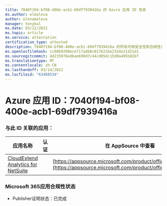 ```yaml
---
title: 7040f194-bf08-400e-acb1-69df7939416a 的 Azure 应用 ID 信息
ms.author: elmalova
author: elenamalova
manager: tonybal
ms.date: 03/12/2022
ms.topic: article
ms.service: attestation
certification_type: attested
description: 7040f194-bf08-400e-acb1-69df7939416a 的所有可用安全性和合规性信息。
ms.openlocfilehash: cc9869298ece717adb8c017b21be2324e21d21d1
ms.sourcegitcommit: 4d215076edbae690d7c44cd05dc15d0a495b82bf
ms.translationtype: MT
ms.contentlocale: zh-CN
ms.lasthandoff: 03/14/2022
ms.locfileid: "63469534"
---
```

# <a name="azure-app-id-7040f194-bf08-400e-acb1-69df7939416a"></a>Azure 应用 ID：7040f194-bf08-400e-acb1-69df7939416a


### <a name="apps-associated-with-this-id"></a>与此 ID 关联的应用：
| **应用名称** | **认证** | **在 AppSource 中查看** |
|--------------|---------------|-----------------------|
| [CloudExtend Analytics for NetSuite](../forward/WA200002784) |  | [https://appsource.microsoft.com/product/office/WA200002784](https://appsource.microsoft.com/product/office/WA200002784) |

### <a name="microsoft-365-app-compliance-status"></a>Microsoft 365应用合规性状态
- Publisher证明状态：已完成
